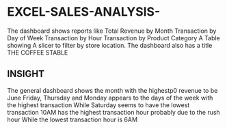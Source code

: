 # EXCEL-SALES-ANALYSIS-


The dashboard shows reports like 
Total Revenue by Month
Transaction by Day of Week 
Transaction by Hour
Transaction by Product Category
A Table showing 
A slicer to filter by store location. 
The dashboard also has a title THE COFFEE STABLE

## INSIGHT
The general dashboard shows the month with the highestp0 revenue to be June 
Friday, Thursday and Monday appears to the days of the week with the highest transaction 
While Saturday seems to have the lowest transaction 
10AM has the highest transaction hour probably due to the rush hour
While the lowest transaction hour is 6AM
